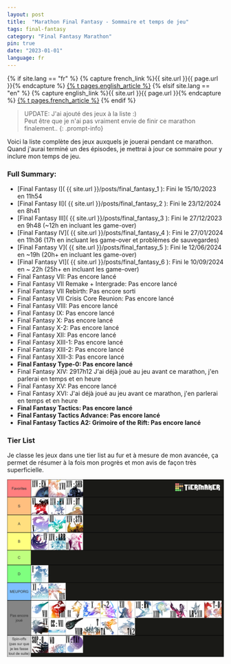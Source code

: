 ```yaml
---
layout: post
title:  "Marathon Final Fantasy - Sommaire et temps de jeu"
tags: final-fantasy
category: "Final Fantasy Marathon"
pin: true
date: "2023-01-01"
language: fr
---
```


{% if site.lang == "fr" %}
  {% capture french_link %}{{ site.url }}{{ page.url }}{% endcapture %}
  <a href="{{ french_link }}" >{% t pages.english_article %}</a>
{% elsif site.lang == "en" %}
  {% capture english_link %}{{ site.url }}{{ page.url }}{% endcapture %}
 <a href="{{ english_link }}" >{% t pages.french_article %}</a>
{% endif %}

> UPDATE: J'ai ajouté des jeux à la liste :)   
Peut être que je n'ai pas vraiment envie de finir ce marathon finalement.. 
{: .prompt-info}

Voici la liste complète des jeux auxquels je jouerai pendant ce marathon.
Quand j'aurai terminé un des épisodes, je mettrai à jour ce sommaire pour y inclure mon temps de jeu.

### Full Summary:

- [Final Fantasy I]( {{ site.url }}/posts/final_fantasy_1 ): Fini le 15/10/2023 en 11h54
- [Final Fantasy II]( {{ site.url }}/posts/final_fantasy_2 ): Fini le 23/12/2024 en 8h41
- [Final Fantasy III]( {{ site.url }}/posts/final_fantasy_3 ): Fini le 27/12/2023 en 9h48 (~12h en incluant les game-over)
- [Final Fantasy IV]( {{ site.url }}/posts/final_fantasy_4 ): Fini le 27/01/2024 en 11h36 (17h en incluant les game-over et problèmes de sauvegardes) 
- [Final Fantasy V]( {{ site.url }}/posts/final_fantasy_5 ): Fini le 12/06/2024 en ~19h (20h+ en incluant les game-over)
- [Final Fantasy VI]( {{ site.url }}/posts/final_fantasy_6 ): Fini le 10/09/2024 en ~ 22h (25h+ en incluant les game-over)
- Final Fantasy VII: Pas encore lancé
- Final Fantasy VII Remake + Intergrade:  Pas encore lancé
- Final Fantasy VII Rebirth:  Pas encore sorti
- Final Fantasy VII Crisis Core Reunion: Pas encore lancé
- Final Fantasy VIII: Pas encore lancé
- Final Fantasy IX: Pas encore lancé
- Final Fantasy X: Pas encore lancé
- Final Fantasy X-2: Pas encore lancé
- Final Fantasy XII: Pas encore lancé
- Final Fantasy XIII-1: Pas encore lancé
- Final Fantasy XIII-2: Pas encore lancé
- Final Fantasy XIII-3:  Pas encore lancé
- **Final Fantasy Type-0: Pas encore lancé**
- Final Fantasy XIV: 2917h12 J'ai déjà joué au jeu avant ce marathon, j'en parlerai en temps et en heure
- Final Fantasy XV: Pas encore lancé
- Final Fantasy XVI: J'ai déjà joué au jeu avant ce marathon, j'en parlerai en temps et en heure
- **Final Fantasy Tactics:  Pas encore lancé**
- **Final Fantasy Tactics Advance:  Pas encore lancé**
- **Final Fantasy Tactics A2: Grimoire of the Rift:  Pas encore lancé**

### Tier List

Je classe les jeux dans une tier list au fur et à mesure de mon avancée, ça permet de résumer à la fois mon progrès et mon avis de façon très superficielle.

![Tier list des jeux FF auxquels j'ai joué](/assets/img/articles/ff_marathon_summary/tier_list.png)